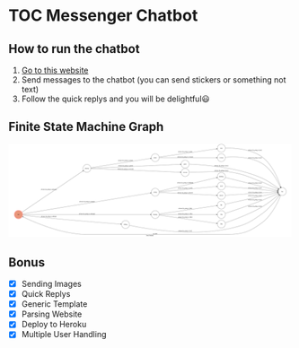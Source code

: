 # TOC Messenger Chatbot


## How to run the chatbot

1.  [Go to this website](https://www.facebook.com/Tocangel-310681482874829/)
2.  Send messages to the chatbot (you can send stickers or something not text)
3.  Follow the quick replys and you will be delightful😃

## Finite State Machine Graph
![fsm](./fsm.png)

## Bonus

- [x] Sending Images
- [x] Quick Replys
- [x] Generic Template
- [x] Parsing Website
- [x] Deploy to Heroku
- [x] Multiple User Handling
